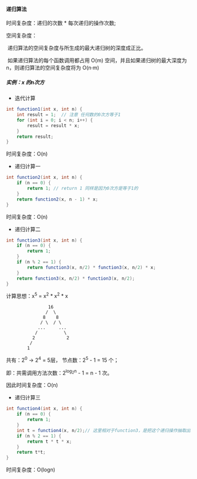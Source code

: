 #### 递归算法

时间复杂度：递归的次数 * 每次递归的操作次数;

空间复杂度：

​	 递归算法的空间复杂度与所生成的最大递归树的深度成正比。

​	如果递归算法的每个函数调用都占用 O(m) 空间，并且如果递归树的最大深度为 n，则递归算法的空间复杂度将为 O(n·m)

##### 实例：x 的n次方

- 迭代计算

```java
int function1(int x, int n) {
    int result = 1;  // 注意 任何数的0次方等于1
    for (int i = 0; i < n; i++) {
        result = result * x;
    }
    return result;
}
```

时间复杂度：O(n)



- 递归计算一

```java
int function2(int x, int n) {
    if (n == 0) {
        return 1; // return 1 同样是因为0次方是等于1的
    }
    return function2(x, n - 1) * x;
}
```

时间复杂度：O(n)



- 递归计算二

```java
int function3(int x, int n) {
    if (n == 0) {
        return 1;
    }
    if (n % 2 == 1) {
        return function3(x, n/2) * function3(x, n/2) * x;
    }
    return function3(x, n/2) * function3(x, n/2);
}
```

计算思想：x<sup>5</sup> = x<sup>2</sup> * x<sup>2</sup>  * x

```asciiarmor
				16
			   /  \
			  8    8
			 / \  / \
			...     ...
		   /          \ 
		  2            2
		 /
		1
```

共有：2<sup>0</sup> -> 2<sup>4</sup> = 5层， 节点数：2<sup>5</sup> - 1 = 15 个；

即：共需调用方法次数：2<sup>log<sub>2</sub>n</sup> - 1  = n - 1 次。

因此时间复杂度：O(n)



- 递归计算三

```java
int function4(int x, int n) {
    if (n == 0) {
        return 1;
    }
    int t = function4(x, n/2);// 这里相对于function3，是把这个递归操作抽取出来
    if (n % 2 == 1) {
        return t * t * x;
    }
    return t*t;
}
```

时间复杂度：O(logn)







